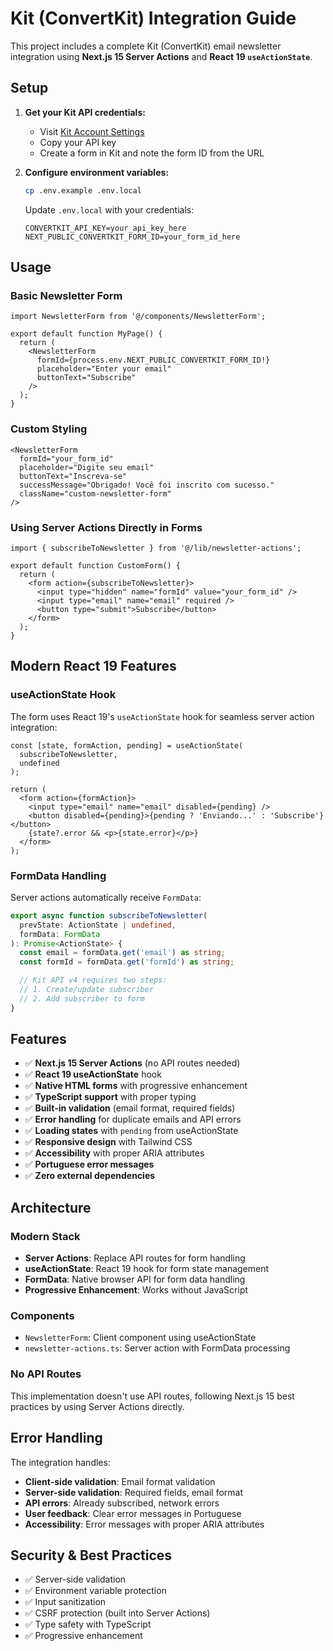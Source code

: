 # Kit (ConvertKit) Integration Guide

This project includes a complete Kit (ConvertKit) email newsletter integration using **Next.js 15 Server Actions** and **React 19 `useActionState`**.

## Setup

1. **Get your Kit API credentials:**

   - Visit [Kit Account Settings](https://app.convertkit.com/account_settings/advanced_settings)
   - Copy your API key
   - Create a form in Kit and note the form ID from the URL

2. **Configure environment variables:**

   ```bash
   cp .env.example .env.local
   ```

   Update `.env.local` with your credentials:

   ```env
   CONVERTKIT_API_KEY=your_api_key_here
   NEXT_PUBLIC_CONVERTKIT_FORM_ID=your_form_id_here
   ```

## Usage

### Basic Newsletter Form

```tsx
import NewsletterForm from '@/components/NewsletterForm';

export default function MyPage() {
  return (
    <NewsletterForm
      formId={process.env.NEXT_PUBLIC_CONVERTKIT_FORM_ID!}
      placeholder="Enter your email"
      buttonText="Subscribe"
    />
  );
}
```

### Custom Styling

```tsx
<NewsletterForm
  formId="your_form_id"
  placeholder="Digite seu email"
  buttonText="Inscreva-se"
  successMessage="Obrigado! Você foi inscrito com sucesso."
  className="custom-newsletter-form"
/>
```

### Using Server Actions Directly in Forms

```tsx
import { subscribeToNewsletter } from '@/lib/newsletter-actions';

export default function CustomForm() {
  return (
    <form action={subscribeToNewsletter}>
      <input type="hidden" name="formId" value="your_form_id" />
      <input type="email" name="email" required />
      <button type="submit">Subscribe</button>
    </form>
  );
}
```

## Modern React 19 Features

### useActionState Hook

The form uses React 19's `useActionState` hook for seamless server action integration:

```tsx
const [state, formAction, pending] = useActionState(
  subscribeToNewsletter,
  undefined
);

return (
  <form action={formAction}>
    <input type="email" name="email" disabled={pending} />
    <button disabled={pending}>{pending ? 'Enviando...' : 'Subscribe'}</button>
    {state?.error && <p>{state.error}</p>}
  </form>
);
```

### FormData Handling

Server actions automatically receive `FormData`:

```ts
export async function subscribeToNewsletter(
  prevState: ActionState | undefined,
  formData: FormData
): Promise<ActionState> {
  const email = formData.get('email') as string;
  const formId = formData.get('formId') as string;

  // Kit API v4 requires two steps:
  // 1. Create/update subscriber
  // 2. Add subscriber to form
}
```

## Features

- ✅ **Next.js 15 Server Actions** (no API routes needed)
- ✅ **React 19 useActionState** hook
- ✅ **Native HTML forms** with progressive enhancement
- ✅ **TypeScript support** with proper typing
- ✅ **Built-in validation** (email format, required fields)
- ✅ **Error handling** for duplicate emails and API errors
- ✅ **Loading states** with `pending` from useActionState
- ✅ **Responsive design** with Tailwind CSS
- ✅ **Accessibility** with proper ARIA attributes
- ✅ **Portuguese error messages**
- ✅ **Zero external dependencies**

## Architecture

### Modern Stack

- **Server Actions**: Replace API routes for form handling
- **useActionState**: React 19 hook for form state management
- **FormData**: Native browser API for form data handling
- **Progressive Enhancement**: Works without JavaScript

### Components

- `NewsletterForm`: Client component using useActionState
- `newsletter-actions.ts`: Server action with FormData processing

### No API Routes

This implementation doesn't use API routes, following Next.js 15 best practices by using Server Actions directly.

## Error Handling

The integration handles:

- **Client-side validation**: Email format validation
- **Server-side validation**: Required fields, email format
- **API errors**: Already subscribed, network errors
- **User feedback**: Clear error messages in Portuguese
- **Accessibility**: Error messages with proper ARIA attributes

## Security & Best Practices

- ✅ Server-side validation
- ✅ Environment variable protection
- ✅ Input sanitization
- ✅ CSRF protection (built into Server Actions)
- ✅ Type safety with TypeScript
- ✅ Progressive enhancement
